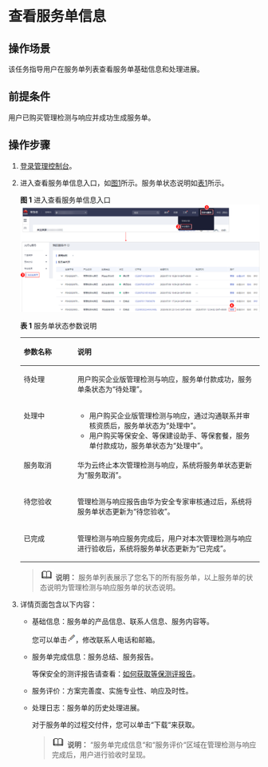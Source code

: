 # 查看服务单信息<a name="mdr_01_0020"></a>

## 操作场景<a name="section6530676516634"></a>

该任务指导用户在服务单列表查看服务单基础信息和处理进展。

## 前提条件<a name="section6205788316731"></a>

用户已购买管理检测与响应并成功生成服务单。

## 操作步骤<a name="section4980422016839"></a>

1.  [登录管理控制台](https://console.huaweicloud.com/?locale=zh-cn)。
2.  进入查看服务单信息入口，如[图1](#fig324065303113)所示。服务单状态说明如[表1](#table16811172155017)所示。

    **图 1**  进入查看服务单信息入口<a name="fig324065303113"></a>  
    ![](figures/进入查看服务单信息入口.png "进入查看服务单信息入口")

    **表 1**  服务单状态参数说明

    <a name="table16811172155017"></a>
    <table><thead align="left"><tr id="row1081210213509"><th class="cellrowborder" valign="top" width="22.42%" id="mcps1.2.3.1.1"><p id="p4812223503"><a name="p4812223503"></a><a name="p4812223503"></a>参数名称</p>
    </th>
    <th class="cellrowborder" valign="top" width="77.58%" id="mcps1.2.3.1.2"><p id="p58121214508"><a name="p58121214508"></a><a name="p58121214508"></a>说明</p>
    </th>
    </tr>
    </thead>
    <tbody><tr id="row1581215285019"><td class="cellrowborder" valign="top" width="22.42%" headers="mcps1.2.3.1.1 "><p id="p481220217501"><a name="p481220217501"></a><a name="p481220217501"></a>待处理</p>
    </td>
    <td class="cellrowborder" valign="top" width="77.58%" headers="mcps1.2.3.1.2 "><p id="p81141637195414"><a name="p81141637195414"></a><a name="p81141637195414"></a>用户购买企业版管理检测与响应，服务单付款成功，服务单条状态为<span class="parmvalue" id="parmvalue5114143714543"><a name="parmvalue5114143714543"></a><a name="parmvalue5114143714543"></a>“待处理”</span>。</p>
    </td>
    </tr>
    <tr id="row1281272165011"><td class="cellrowborder" valign="top" width="22.42%" headers="mcps1.2.3.1.1 "><p id="p168124295018"><a name="p168124295018"></a><a name="p168124295018"></a>处理中</p>
    </td>
    <td class="cellrowborder" valign="top" width="77.58%" headers="mcps1.2.3.1.2 "><a name="ul15879121418110"></a><a name="ul15879121418110"></a><ul id="ul15879121418110"><li>用户购买企业版管理检测与响应，通过沟通联系并审核资质后，服务单状态为<span class="parmvalue" id="parmvalue095920403513"><a name="parmvalue095920403513"></a><a name="parmvalue095920403513"></a>“处理中”</span>。</li><li>用户购买等保安全、等保建设助手、等保套餐，服务单付款成功，服务单状态为“处理中”。</li></ul>
    </td>
    </tr>
    <tr id="row581222165016"><td class="cellrowborder" valign="top" width="22.42%" headers="mcps1.2.3.1.1 "><p id="p19812529505"><a name="p19812529505"></a><a name="p19812529505"></a>服务取消</p>
    </td>
    <td class="cellrowborder" valign="top" width="77.58%" headers="mcps1.2.3.1.2 "><p id="p9812224508"><a name="p9812224508"></a><a name="p9812224508"></a>华为云终止本次管理检测与响应，系统将服务单状态更新为<span class="parmvalue" id="parmvalue1935310110558"><a name="parmvalue1935310110558"></a><a name="parmvalue1935310110558"></a>“服务取消”</span>。</p>
    </td>
    </tr>
    <tr id="row158121626507"><td class="cellrowborder" valign="top" width="22.42%" headers="mcps1.2.3.1.1 "><p id="p881214210500"><a name="p881214210500"></a><a name="p881214210500"></a>待您验收</p>
    </td>
    <td class="cellrowborder" valign="top" width="77.58%" headers="mcps1.2.3.1.2 "><p id="p101141237115413"><a name="p101141237115413"></a><a name="p101141237115413"></a>管理检测与响应报告由华为安全专家审核通过后，系统将服务单状态更新为<span class="parmvalue" id="parmvalue18114237195416"><a name="parmvalue18114237195416"></a><a name="parmvalue18114237195416"></a>“待您验收”</span>。</p>
    </td>
    </tr>
    <tr id="row1081216213507"><td class="cellrowborder" valign="top" width="22.42%" headers="mcps1.2.3.1.1 "><p id="p98125211507"><a name="p98125211507"></a><a name="p98125211507"></a>已完成</p>
    </td>
    <td class="cellrowborder" valign="top" width="77.58%" headers="mcps1.2.3.1.2 "><p id="p1111415372543"><a name="p1111415372543"></a><a name="p1111415372543"></a>管理检测与响应服务完成后，用户对本次管理检测与响应进行验收后，系统将服务单状态更新为<span class="parmvalue" id="parmvalue1311420371545"><a name="parmvalue1311420371545"></a><a name="parmvalue1311420371545"></a>“已完成”</span>。</p>
    </td>
    </tr>
    </tbody>
    </table>

    >![](public_sys-resources/icon-note.gif) **说明：** 
    >服务单列表展示了您名下的所有服务单，以上服务单的状态说明为管理检测与响应服务单的状态说明。

3.  详情页面包含以下内容：
    -   基础信息：服务单的产品信息、联系人信息、服务内容等。

        您可以单击![](figures/icon-编辑图标.png)，修改联系人电话和邮箱。

    -   服务单完成信息：服务总结、服务报告。

        等保安全的测评报告请查看：[如何获取等保测评报告](https://support.huaweicloud.com/mdr_faq/mdr_01_0046.html#section1)。

    -   服务评价：方案完善度、实施专业性、响应及时性。
    -   处理日志：服务单的历史处理进展。

        对于服务单的过程交付件，您可以单击“下载“来获取。

        >![](public_sys-resources/icon-note.gif) **说明：** 
        >“服务单完成信息“和“服务评价“区域在管理检测与响应完成后，用户进行验收时呈现。



